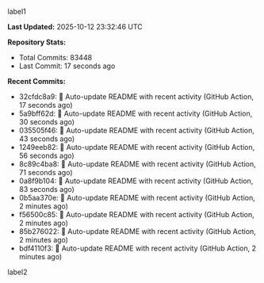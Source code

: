 
label1 
<!-- ACTIVITY_START -->
**Last Updated:** 2025-10-12 23:32:46 UTC

**Repository Stats:**
- Total Commits: 83448
- Last Commit: 17 seconds ago

**Recent Commits:**
- 32cfdc8a9: 🤖 Auto-update README with recent activity (GitHub Action, 17 seconds ago)
- 5a9bff62d: 🤖 Auto-update README with recent activity (GitHub Action, 30 seconds ago)
- 035505f46: 🤖 Auto-update README with recent activity (GitHub Action, 43 seconds ago)
- 1249eeb82: 🤖 Auto-update README with recent activity (GitHub Action, 56 seconds ago)
- 8c89c4ba8: 🤖 Auto-update README with recent activity (GitHub Action, 71 seconds ago)
- 0a8f9b104: 🤖 Auto-update README with recent activity (GitHub Action, 83 seconds ago)
- 0b5aa370e: 🤖 Auto-update README with recent activity (GitHub Action, 2 minutes ago)
- f56500c85: 🤖 Auto-update README with recent activity (GitHub Action, 2 minutes ago)
- 85b276022: 🤖 Auto-update README with recent activity (GitHub Action, 2 minutes ago)
- bdf4110f3: 🤖 Auto-update README with recent activity (GitHub Action, 2 minutes ago)
<!-- ACTIVITY_END -->

label2
